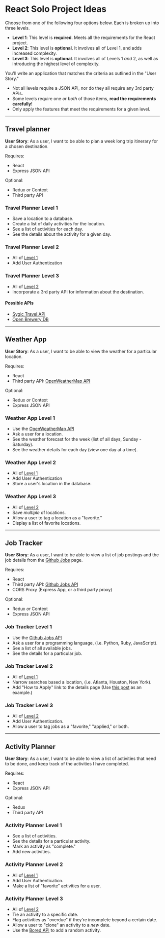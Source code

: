 # React Solo Project Ideas

Choose from one of the following four options below. Each is broken up into three levels.

* **Level 1**: This level is **required**. Meets all the requirements for the React project.
* **Level 2**: This level is **optional**. It involves all of Level 1, and adds increased complexity.
* **Level 3**: This level is **optional**. It involves all of Levels 1 _and_ 2, as well as introducing the highest level of complexity.

You'll write an application that matches the criteria as outlined in the "User Story."

* Not all levels require a JSON API, nor do they all require any 3rd party APIs.
* Some levels require one _or both_ of those items, **read the requirements carefully**!
* Only apply the features that meet the requirements for a given level.

---

## Travel planner

**User Story**: As a user, I want to be able to plan a week long trip itinerary for a chosen destination.

Requires:

* React
* Express JSON API

Optional:

* Redux _or_ Context
* Third party API

### Travel Planner Level 1

* Save a location to a database.
* Create a list of daily activities for the location.
* See a list of activities for each day.
* See the details about the activity for a given day.

### Travel Planner Level 2

* All of [Level 1](#travel-planner-level-1)
* Add User Authentication

### Travel Planner Level 3

* All of [Level 2](#travel-planner-level-2)
* Incorporate a 3rd party API for information about the destination.

#### Possible APIs

* [Sygic Travel API](http://docs.sygictravelapi.com/1.1/)
* [Open Brewery DB](https://www.openbrewerydb.org/)

---

## Weather App

**User Story**: As a user, I want to be able to view the weather for a particular location.

Requires:

* React
* Third party API: [OpenWeatherMap API](https://openweathermap.org/api)

Optional:

* Redux _or_ Context
* Express JSON API

### Weather App Level 1

* Use the [OpenWeatherMap API](https://openweathermap.org/api)
* Ask a user for a location.
* See the weather forecast for the week (list of all days, Sunday - Saturday).
* See the weather details for each day (view one day at a time).

### Weather App Level 2

* All of [Level 1](#weather-app-level-1)
* Add User Authentication
* Store a user's location in the database.

### Weather App Level 3

* All of [Level 2](#weather-app-level-2)
* Save _multiple_ of locations.
* Allow a user to tag a location as a "favorite."
* Display a list of favorite locations.

---

## Job Tracker

**User Story**: As a user, I want to be able to view a list of job postings and the job details from the [Github Jobs](https://jobs.github.com/) page.

Requires:

* React
* Third party API: [Github Jobs API](https://jobs.github.com/api)
* CORS Proxy (Express App, or a third party proxy)

Optional:

* Redux _or_ Context
* Express JSON API

### Job Tracker Level 1

* Use the [Github Jobs API](https://jobs.github.com/api)
* Ask a user for a programming language, (i.e. Python, Ruby, JavaScript).
* See a list of all available jobs.
* See the details for a particular job.

### Job Tracker Level 2

* All of [Level 1](#job-tracker-level-1)
* Narrow searches based a location, (i.e. Atlanta, Houston, New York).
* Add "How to Apply" link to the details page (Use [this post](https://jobs.github.com/positions/c59fc233-c026-4243-90df-f846aad5802f) as an example.)

### Job Tracker Level 3

* All of [Level 2](#job-tracker-level-2)
* Add User Authentication.
* Allow a user to tag jobs as a "favorite," "applied," or both.

---

## Activity Planner

**User Story**: As a user, I want to be able to view a list of activities that need to be done, and keep track of the activities I have completed.

Requires:

* React
* Express JSON API

Optional:

* Redux
* Third party API

### Activity Planner Level 1

* See a list of activities.
* See the details for a particular activity.
* Mark an activity as "complete."
* Add new activities.

### Activity Planner Level 2

* All of [Level 1](#activity-planner-level-1)
* Add User Authentication.
* Make a list of "favorite" activities for a user.

### Activity Planner Level 3

* All of [Level 2](#activity-planner-level-2)
* Tie an activity to a specific date.
* Flag activities as "overdue" if they're incomplete beyond a certain date.
* Allow a user to "clone" an activity to a _new_ date.
* Use the [Bored API](https://www.boredapi.com/) to add a random activity.
